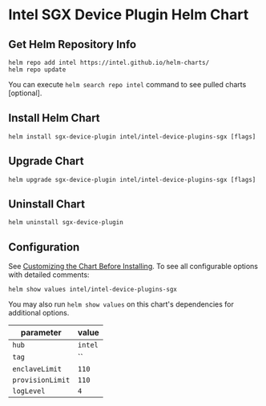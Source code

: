 # Intel SGX Device Plugin Helm Chart

## Get Helm Repository Info
```
helm repo add intel https://intel.github.io/helm-charts/
helm repo update
```

You can execute `helm search repo intel` command to see pulled charts [optional].

## Install Helm Chart
```
helm install sgx-device-plugin intel/intel-device-plugins-sgx [flags]
```
## Upgrade Chart
```
helm upgrade sgx-device-plugin intel/intel-device-plugins-sgx [flags]
```

## Uninstall Chart
```
helm uninstall sgx-device-plugin
```

## Configuration
See [Customizing the Chart Before Installing](https://helm.sh/docs/intro/using_helm/#customizing-the-chart-before-installing). To see all configurable options with detailed comments:

```console
helm show values intel/intel-device-plugins-sgx
```

You may also run `helm show values` on this chart's dependencies for additional options.

|parameter| value |
|---------|-----------|
| `hub` | `intel` |
| `tag` | `` |
| `enclaveLimit` | `110` |
| `provisionLimit` | `110` |
| `logLevel` | `4` |